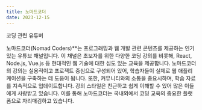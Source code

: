 ```yaml
---
title: 노마드코더
date: 2023-12-15
---
```


코딩 관련 유튜버

<!--more-->

노마드코더(Nomad Coders)**는 프로그래밍과 웹 개발 관련 콘텐츠를 제공하는 인기 있는 유튜브 채널입니다. 이 채널은 초보자를 위한 다양한 코딩 강의를 비롯해, React, Node.js, Vue.js 등 현대적인 웹 기술에 대한 심도 있는 교육을 제공합니다. 노마드코더의 강의는 실용적이고 프로젝트 중심으로 구성되어 있어, 학습자들이 실제로 웹 애플리케이션을 구축하는 데 도움이 됩니다. 또한, 커뮤니티와의 소통을 중요시하며, 학습 자료를 지속적으로 업데이트합니다. 강의 스타일은 친근하고 쉽게 이해할 수 있어 많은 이들에게 사랑받고 있습니다. 이를 통해 노마드코더는 국내외에서 코딩 교육의 중요한 플랫폼으로 자리매김하고 있습니다.

